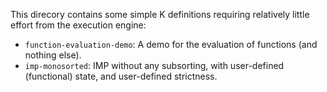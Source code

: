 This direcory contains some simple K definitions requiring relatively
little effort from the execution engine:

- `function-evaluation-demo`:
  A demo for the evaluation of functions (and nothing else).
- `imp-monosorted`:
  IMP without any subsorting, with user-defined (functional) state,
  and user-defined strictness.